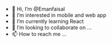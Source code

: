 - 👋 Hi, I’m @Emanfaisal
- 👀 I’m interested in mobile and web app
- 🌱 I’m currently learning React
- 💞️ I’m looking to collaborate on ...
- 📫 How to reach me ...

<!---
Emanfaisal/Emanfaisal is a ✨ special ✨ repository because its `README.md` (this file) appears on your GitHub profile.
You can click the Preview link to take a look at your changes.
--->
